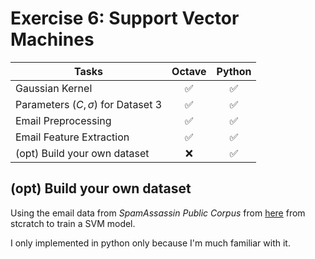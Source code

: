 # Exercise 6: Support Vector Machines

| Tasks                                  | Octave | Python |
| -------------------------------------- | :----: | :----: |
| Gaussian Kernel                        |   ✅   |   ✅   |
| Parameters ($C, \sigma$) for Dataset 3 |   ✅   |   ✅   |
| Email Preprocessing                    |   ✅   |   ✅   |
| Email Feature Extraction               |   ✅   |   ✅   |
| (opt) Build your own dataset           |   ❌   |   ✅   |

## (opt) Build your own dataset

Using the email data from _SpamAssassin Public Corpus_ from [here](https://www.kaggle.com/datasets/beatoa/spamassassin-public-corpus) from stcratch to train a SVM model.

I only implemented in python only because I'm much familiar with it.

